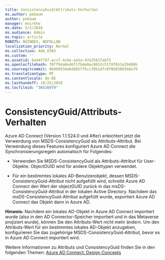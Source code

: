 ```yaml
---
title: ConsistencyGuid/Attributs-Verhalten
ms.author: pebaum
author: pebaum
manager: mnirkhe
ms.date: 5/2/2018
ms.audience: Admin
ms.topic: article
ROBOTS: NOINDEX, NOFOLLOW
localization_priority: Normal
ms.collection: Adm_O365
ms.custom: ''
ms.assetid: 6a44f797-acc7-4cbe-aa5a-47e2581fabf5
ms.openlocfilehash: f0ff94a8e46f1fb4e0ac8653c51f8f651e29498b
ms.sourcegitcommit: 0b06093dabd685f76cc39b1d7c0f8b03883b6e79
ms.translationtype: MT
ms.contentlocale: de-DE
ms.lasthandoff: 10/25/2019
ms.locfileid: "36516979"
---
```

# <a name="consistencyguid--sourceanchor-behavior"></a>ConsistencyGuid/Attributs-Verhalten

Azure AD Connect (Version 1.1.524.0 und After) erleichtert jetzt die Verwendung von MSDS-ConsistencyGuid als Attributs-Attribut. Bei Verwendung dieses Features konfiguriert Azure AD Connect die Synchronisierungsregeln automatisch für Folgendes:
  
- Verwenden Sie MSDS-ConsistencyGuid als Attributs-Attribut für User-Objekte. ObjectGUID wird für andere Objekttypen verwendet.
    
- Für ein bestimmtes lokales AD-Benutzerobjekt, dessen MSDS-ConsistencyGuid-Attribut nicht aufgefüllt wird, schreibt Azure AD Connect den Wert der objectGUID zurück in das msDS-ConsistencyGuid-Attribut in der lokalen Active Directory. Nachdem das msDS-ConsistencyGuid-Attribut aufgefüllt wurde, exportiert Azure AD Connect das Objekt dann in Azure AD.
    
 **Hinweis:** Nachdem ein lokales AD-Objekt in Azure AD Connect importiert wurde (also in den AD Connector-Speicher importiert und in das Metaverse projiziert wurde), können Sie den Attributs-Wert nicht mehr ändern. Um den Attributs-Wert für ein bestimmtes lokales AD-Objekt anzugeben, konfigurieren Sie das zugehörige MSDS-ConsistencyGuid-Attribut, bevor es in Azure AD Connect importiert wird. 
  
Weitere Informationen zu Attributs und ConsistencyGuid finden Sie in den folgenden Themen: [Azure AD Connect: Design Concepts](https://docs.microsoft.com/azure/active-directory/connect/active-directory-aadconnect-design-concepts)
  

